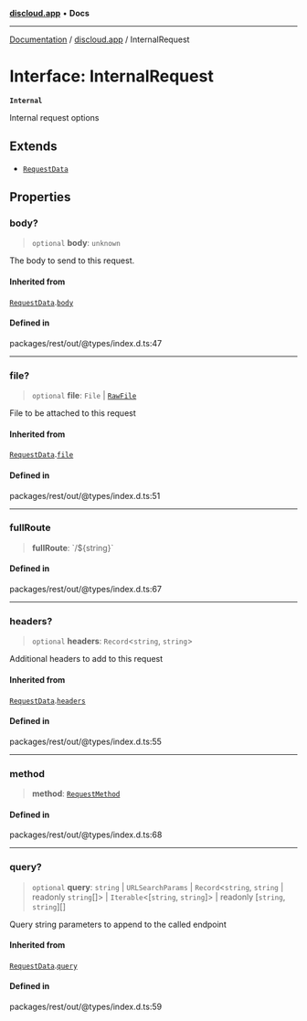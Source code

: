 [**discloud.app**](../README.md) • **Docs**

***

[Documentation](../../packages.md) / [discloud.app](../README.md) / InternalRequest

# Interface: InternalRequest

**`Internal`**

Internal request options

## Extends

- [`RequestData`](RequestData.md)

## Properties

### body?

> `optional` **body**: `unknown`

The body to send to this request.

#### Inherited from

[`RequestData`](RequestData.md).[`body`](RequestData.md#body)

#### Defined in

packages/rest/out/@types/index.d.ts:47

***

### file?

> `optional` **file**: `File` \| [`RawFile`](RawFile.md)

File to be attached to this request

#### Inherited from

[`RequestData`](RequestData.md).[`file`](RequestData.md#file)

#### Defined in

packages/rest/out/@types/index.d.ts:51

***

### fullRoute

> **fullRoute**: \`/$\{string\}\`

#### Defined in

packages/rest/out/@types/index.d.ts:67

***

### headers?

> `optional` **headers**: `Record`\<`string`, `string`\>

Additional headers to add to this request

#### Inherited from

[`RequestData`](RequestData.md).[`headers`](RequestData.md#headers)

#### Defined in

packages/rest/out/@types/index.d.ts:55

***

### method

> **method**: [`RequestMethod`](../enumerations/RequestMethod.md)

#### Defined in

packages/rest/out/@types/index.d.ts:68

***

### query?

> `optional` **query**: `string` \| `URLSearchParams` \| `Record`\<`string`, `string` \| readonly `string`[]\> \| `Iterable`\<[`string`, `string`]\> \| readonly [`string`, `string`][]

Query string parameters to append to the called endpoint

#### Inherited from

[`RequestData`](RequestData.md).[`query`](RequestData.md#query)

#### Defined in

packages/rest/out/@types/index.d.ts:59
